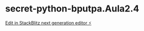 # secret-python-bputpa.Aula2.4

[Edit in StackBlitz next generation editor ⚡️](https://stackblitz.com/~/github.com/Gabissilva24/secret-python-bputpa.Aula2.4)
